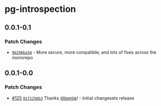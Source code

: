 # pg-introspection

## 0.0.1-0.1

### Patch Changes

- [`9b296ba54`](undefined) - More secure, more compatible, and lots of fixes
  across the monorepo

## 0.0.1-0.0

### Patch Changes

- [#125](https://github.com/benjie/postgraphile-private/pull/125)
  [`91f2256b3`](https://github.com/benjie/postgraphile-private/commit/91f2256b3fd699bec19fc86f1ca79df057e58639)
  Thanks [@benjie](https://github.com/benjie)! - Initial changesets release
